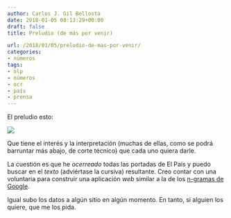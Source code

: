 ```yaml
---
author: Carlos J. Gil Bellosta
date: 2018-01-05 08:13:29+00:00
draft: false
title: Preludio (de más por venir)

url: /2018/01/05/preludio-de-mas-por-venir/
categories:
- números
tags:
- nlp
- números
- ocr
- país
- prensa
---
```


El preludio esto:

![](/wp-uploads/2018/01/menciones_franquismo.png#center)

Que tiene el interés y la interpretación (muchas de ellas, como se podrá barruntar más abajo, de corte técnico) que cada uno quiera darle.

La cuestión es que he _ocerreado_ todas las portadas de El País y puedo buscar en el _texto_ (adviértase la cursiva) resultante. Creo contar con una voluntaria para construir una aplicación _web_ similar a la de los [n-gramas de Google](https://www.datanalytics.com/2017/02/02/cuanto-durara-la-solo-nostalgia/).

Igual subo los datos a algún sitio en algún momento. En tanto, si alguien los quiere, que me los pida.
